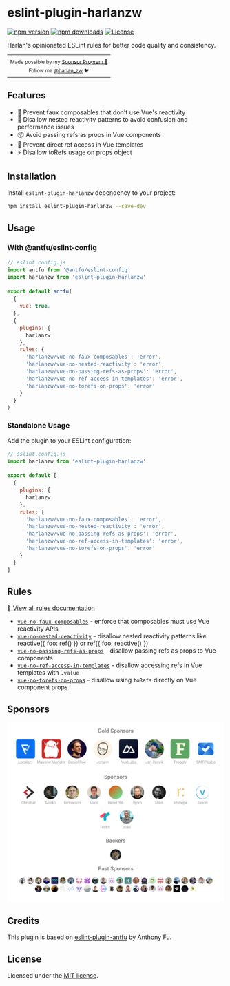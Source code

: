 # eslint-plugin-harlanzw

[![npm version][npm-version-src]][npm-version-href]
[![npm downloads][npm-downloads-src]][npm-downloads-href]
[![License][license-src]][license-href]

Harlan's opinionated ESLint rules for better code quality and consistency.

<p align="center">
<table>
<tbody>
<td align="center">
<sub>Made possible by my <a href="https://github.com/sponsors/harlan-zw">Sponsor Program 💖</a><br> Follow me <a href="https://twitter.com/harlan_zw">@harlan_zw</a> 🐦</sub><br>
</td>
</tbody>
</table>
</p>

## Features

- 🚫 Prevent faux composables that don't use Vue's reactivity
- 🔗 Disallow nested reactivity patterns to avoid confusion and performance issues
- 📦 Avoid passing refs as props in Vue components
- 🎯 Prevent direct ref access in Vue templates
- ⚡ Disallow toRefs usage on props object

## Installation

Install `eslint-plugin-harlanzw` dependency to your project:

```bash
npm install eslint-plugin-harlanzw --save-dev
```

## Usage

### With @antfu/eslint-config

```js
// eslint.config.js
import antfu from '@antfu/eslint-config'
import harlanzw from 'eslint-plugin-harlanzw'

export default antfu(
  {
    vue: true,
  },
  {
    plugins: {
      harlanzw
    },
    rules: {
      'harlanzw/vue-no-faux-composables': 'error',
      'harlanzw/vue-no-nested-reactivity': 'error',
      'harlanzw/vue-no-passing-refs-as-props': 'error',
      'harlanzw/vue-no-ref-access-in-templates': 'error',
      'harlanzw/vue-no-torefs-on-props': 'error'
    }
  }
)
```

### Standalone Usage

Add the plugin to your ESLint configuration:

```js
// eslint.config.js
import harlanzw from 'eslint-plugin-harlanzw'

export default [
  {
    plugins: {
      harlanzw
    },
    rules: {
      'harlanzw/vue-no-faux-composables': 'error',
      'harlanzw/vue-no-nested-reactivity': 'error',
      'harlanzw/vue-no-passing-refs-as-props': 'error',
      'harlanzw/vue-no-ref-access-in-templates': 'error',
      'harlanzw/vue-no-torefs-on-props': 'error'
    }
  }
]
```

## Rules

[📖 View all rules documentation](./src/rules)

<!-- rules:start -->
- [`vue-no-faux-composables`](./src/rules/vue-no-faux-composables.md) - enforce that composables must use Vue reactivity APIs
- [`vue-no-nested-reactivity`](./src/rules/vue-no-nested-reactivity.md) - disallow nested reactivity patterns like reactive({ foo: ref() }) or ref({ foo: reactive() })
- [`vue-no-passing-refs-as-props`](./src/rules/vue-no-passing-refs-as-props.md) - disallow passing refs as props to Vue components
- [`vue-no-ref-access-in-templates`](./src/rules/vue-no-ref-access-in-templates.md) - disallow accessing refs in Vue templates with `.value`
- [`vue-no-torefs-on-props`](./src/rules/vue-no-torefs-on-props.md) - disallow using `toRefs` directly on Vue component props
<!-- rules:end -->

## Sponsors

<p align="center">
  <a href="https://raw.githubusercontent.com/harlan-zw/static/main/sponsors.svg">
    <img src='https://raw.githubusercontent.com/harlan-zw/static/main/sponsors.svg'/>
  </a>
</p>

## Credits

This plugin is based on [eslint-plugin-antfu](https://github.com/antfu/eslint-plugin-antfu) by Anthony Fu.

## License

Licensed under the [MIT license](https://github.com/harlan-zw/eslint-plugin-harlanzw/blob/main/LICENSE).

<!-- Badges -->

[npm-version-src]: https://img.shields.io/npm/v/eslint-plugin-harlanzw?style=flat&colorA=080f12&colorB=1fa669
[npm-version-href]: https://npmjs.com/package/eslint-plugin-harlanzw
[npm-downloads-src]: https://img.shields.io/npm/dm/eslint-plugin-harlanzw?style=flat&colorA=080f12&colorB=1fa669
[npm-downloads-href]: https://npmjs.com/package/eslint-plugin-harlanzw

[license-src]: https://img.shields.io/github/license/harlan-zw/eslint-plugin-harlanzw.svg?style=flat&colorA=080f12&colorB=1fa669
[license-href]: https://github.com/harlan-zw/eslint-plugin-harlanzw/blob/main/LICENSE
